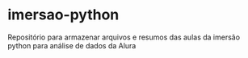 # imersao-python
Repositório para armazenar arquivos e resumos das aulas da imersão python para análise de dados da Alura
